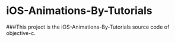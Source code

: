 # iOS-Animations-By-Tutorials
###This project is the iOS-Animations-By-Tutorials source code of objective-c.

